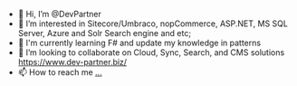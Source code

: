 - 👋 Hi, I’m @DevPartner
- 👀 I’m interested in Sitecore/Umbraco, nopCommerce, ASP.NET, MS SQL Server, Azure and Solr Search engine and etc; 
- 🌱 I'm currently learning F# and update my knowledge in patterns
- 💞️ I’m looking to collaborate on Cloud, Sync, Search, and CMS solutions https://www.dev-partner.biz/
- 📫 How to reach me [...](https://www.dev-partner.biz/)

<!---
DevPartner/DevPartner is a ✨ special ✨ repository because its `README.md` (this file) appears on your GitHub profile.
You can click the Preview link to take a look at your changes.
--->
